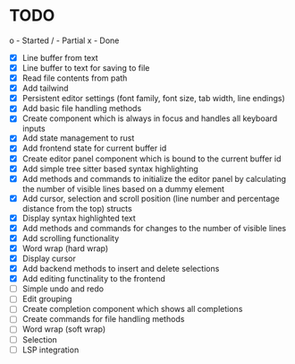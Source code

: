 # TODO

o - Started / - Partial x - Done

- [x] Line buffer from text
- [x] Line buffer to text for saving to file
- [x] Read file contents from path
- [x] Add tailwind
- [x] Persistent editor settings (font family, font size, tab width, line endings)
- [x] Add basic file handling methods
- [x] Create component which is always in focus and handles all keyboard inputs
- [x] Add state management to rust
- [x] Add frontend state for current buffer id
- [x] Create editor panel component which is bound to the current buffer id
- [x] Add simple tree sitter based syntax highlighting
- [x] Add methods and commands to initialize the editor panel by calculating the number of visible lines based on a dummy element
- [x] Add cursor, selection and scroll position (line number and percentage distance from the top) structs
- [x] Display syntax highlighted text
- [x] Add methods and commands for changes to the number of visible lines
- [x] Add scrolling functionality
- [x] Word wrap (hard wrap)
- [x] Display cursor
- [x] Add backend methods to insert and delete selections
- [x] Add editing functinality to the frontend
- [ ] Simple undo and redo
- [ ] Edit grouping
- [ ] Create completion component which shows all completions
- [ ] Create commands for file handling methods
- [ ] Word wrap (soft wrap)
- [ ] Selection
- [ ] LSP integration
